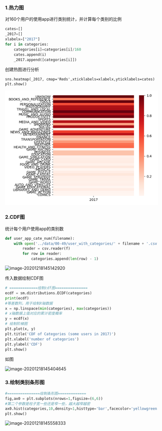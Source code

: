 ### 1.热力图

对160个用户的使用app进行类别统计，并计算每个类别的比例

```python
cates=[]
_2017=[]
xlabelx=["2017"]
for i in categories:
    categories[i]=categories[i]/160
    cates.append(i)
    _2017.append([categories[i]])
```

创建热图进行分析

```
sns.heatmap(_2017, cmap='Reds',xticklabels=xlabelx,yticklabels=cates)
plt.show()
```

![heat map.png](https://github.com/1397201241/img/blob/main/heat%20map.png?raw=true)

### 2.CDF图

统计每个用户使用app的类别数

```python
def user_app_cate_num(filename):
    with open('../data/00-49/user_with_categories/' + filename + '.csv', 'r') as f:
        reader = csv.reader(f)
        for row in reader:
            categories.append(len(row) - 1)
```

![image-20201218145142920](C:\Users\okey_upppp\AppData\Roaming\Typora\typora-user-images\image-20201218145142920.png)

传入数据绘制CDF图

```python
# =============绘制cdf图===============
ecdf = sm.distributions.ECDF(categories)
print(ecdf)
#等差数列，用于绘制X轴数据
x = np.linspace(min(categories), max(categories))
# x轴数据上值对应的累计密度概率
y = ecdf(x)
# 绘制阶梯图
plt.plot(x, y)
plt.title('CDF of Categories (some users in 2017)')
plt.xlabel('number of categories')
plt.ylabel('CDF')
plt.show()
```

如图

![image-20201218145404645](C:\Users\okey_upppp\AppData\Roaming\Typora\typora-user-images\image-20201218145404645.png)

### 3.绘制类别条形图

```python
#===============绘制条形图=============
fig,ax0 = plt.subplots(nrows=1,figsize=(6,6))
#第二个参数是柱子宽一些还是窄一些，越大越窄越密
ax0.hist(categories,10,density=1,histtype='bar',facecolor='yellowgreen',alpha=0.75)
plt.show()
```

![image-20201218145558333](C:\Users\okey_upppp\AppData\Roaming\Typora\typora-user-images\image-20201218145558333.png)



